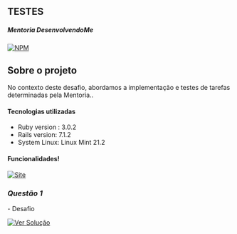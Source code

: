 ## TESTES

##### Mentoria DesenvolvendoMe 
[![NPM](https://img.shields.io/npm/l/react)](https://github.com/AngeloSouza1/Mentorship_Project/blob/develop/LICENSE)

## Sobre o projeto
No contexto deste desafio, abordamos a implementação e testes de tarefas determinadas pela Mentoria..<br>

#### Tecnologias utilizadas
- Ruby version : 3.0.2 
- Rails version: 7.1.2
- System Linux:  Linux Mint 21.2

#### Funcionalidades!
 <a href="">
    <img src="https://img.shields.io/badge/VIDEO%20DEMONSTRAÇÃO  -darkgreen" alt="Site">
 </a>
 

### *Questão 1*
 <p align="left"> 
 - Desafio
</p>
<p> 
   <a href="https://github.com/AngeloSouza1/TT4/issues/">
       <img src="https://img.shields.io/badge/Ver%20Solução-darkblue" alt="Ver Solução">
    </a>



